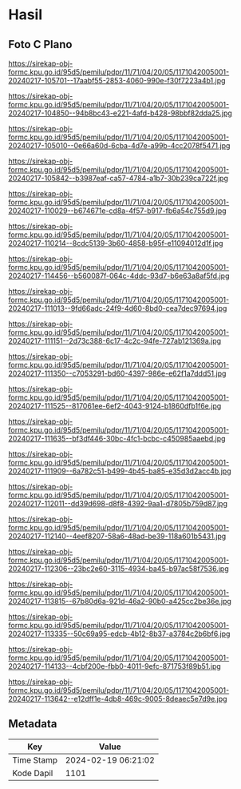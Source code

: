 # Hasil

## Foto C Plano

https://sirekap-obj-formc.kpu.go.id/95d5/pemilu/pdpr/11/71/04/20/05/1171042005001-20240217-105701--17aabf55-2853-4060-990e-f30f7223a4b1.jpg

https://sirekap-obj-formc.kpu.go.id/95d5/pemilu/pdpr/11/71/04/20/05/1171042005001-20240217-104850--94b8bc43-e221-4afd-b428-98bbf82dda25.jpg

https://sirekap-obj-formc.kpu.go.id/95d5/pemilu/pdpr/11/71/04/20/05/1171042005001-20240217-105010--0e66a60d-6cba-4d7e-a99b-4cc2078f5471.jpg

https://sirekap-obj-formc.kpu.go.id/95d5/pemilu/pdpr/11/71/04/20/05/1171042005001-20240217-105842--b3987eaf-ca57-4784-a1b7-30b239ca722f.jpg

https://sirekap-obj-formc.kpu.go.id/95d5/pemilu/pdpr/11/71/04/20/05/1171042005001-20240217-110029--b674671e-cd8a-4f57-b917-fb6a54c755d9.jpg

https://sirekap-obj-formc.kpu.go.id/95d5/pemilu/pdpr/11/71/04/20/05/1171042005001-20240217-110214--8cdc5139-3b60-4858-b95f-e11094012d1f.jpg

https://sirekap-obj-formc.kpu.go.id/95d5/pemilu/pdpr/11/71/04/20/05/1171042005001-20240217-114456--b560087f-064c-4ddc-93d7-b6e63a8af5fd.jpg

https://sirekap-obj-formc.kpu.go.id/95d5/pemilu/pdpr/11/71/04/20/05/1171042005001-20240217-111013--9fd66adc-24f9-4d60-8bd0-cea7dec97694.jpg

https://sirekap-obj-formc.kpu.go.id/95d5/pemilu/pdpr/11/71/04/20/05/1171042005001-20240217-111151--2d73c388-6c17-4c2c-94fe-727ab121369a.jpg

https://sirekap-obj-formc.kpu.go.id/95d5/pemilu/pdpr/11/71/04/20/05/1171042005001-20240217-111350--c7053291-bd60-4397-986e-e62f1a7ddd51.jpg

https://sirekap-obj-formc.kpu.go.id/95d5/pemilu/pdpr/11/71/04/20/05/1171042005001-20240217-111525--817061ee-6ef2-4043-9124-b1860dfb1f6e.jpg

https://sirekap-obj-formc.kpu.go.id/95d5/pemilu/pdpr/11/71/04/20/05/1171042005001-20240217-111635--bf3df446-30bc-4fc1-bcbc-c450985aaebd.jpg

https://sirekap-obj-formc.kpu.go.id/95d5/pemilu/pdpr/11/71/04/20/05/1171042005001-20240217-111909--6a782c51-b499-4b45-ba85-e35d3d2acc4b.jpg

https://sirekap-obj-formc.kpu.go.id/95d5/pemilu/pdpr/11/71/04/20/05/1171042005001-20240217-112011--dd39d698-d8f8-4392-9aa1-d7805b759d87.jpg

https://sirekap-obj-formc.kpu.go.id/95d5/pemilu/pdpr/11/71/04/20/05/1171042005001-20240217-112140--4eef8207-58a6-48ad-be39-118a601b5431.jpg

https://sirekap-obj-formc.kpu.go.id/95d5/pemilu/pdpr/11/71/04/20/05/1171042005001-20240217-112306--23bc2e60-3115-4934-ba45-b97ac58f7536.jpg

https://sirekap-obj-formc.kpu.go.id/95d5/pemilu/pdpr/11/71/04/20/05/1171042005001-20240217-113815--67b80d6a-921d-46a2-90b0-a425cc2be36e.jpg

https://sirekap-obj-formc.kpu.go.id/95d5/pemilu/pdpr/11/71/04/20/05/1171042005001-20240217-113335--50c69a95-edcb-4b12-8b37-a3784c2b6bf6.jpg

https://sirekap-obj-formc.kpu.go.id/95d5/pemilu/pdpr/11/71/04/20/05/1171042005001-20240217-114133--4cbf200e-fbb0-4011-9efc-871753f89b51.jpg

https://sirekap-obj-formc.kpu.go.id/95d5/pemilu/pdpr/11/71/04/20/05/1171042005001-20240217-113642--e12dff1e-4db8-469c-9005-8deaec5e7d9e.jpg


## Metadata

| Key        | Value               |
| ---------- | ------------------- |
| Time Stamp | 2024-02-19 06:21:02 |
| Kode Dapil | 1101                |



